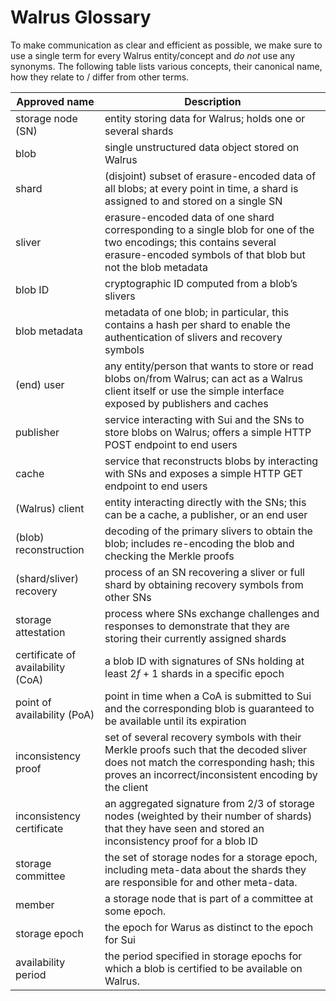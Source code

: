 # Walrus Glossary

To make communication as clear and efficient as possible, we make sure to use a single term for every Walrus entity/concept and *do not* use any synonyms. The following table lists various concepts, their canonical name, how they relate to / differ from other terms.

| Approved name | Description |
| --- | --- |
| storage node (SN) | entity storing data for Walrus; holds one or several shards |
| blob | single unstructured data object stored on Walrus |
| shard | (disjoint) subset of erasure-encoded data of all blobs; at every point in time, a shard is assigned to and stored on a single SN |
| sliver | erasure-encoded data of one shard corresponding to a single blob for one of the two encodings; this contains several erasure-encoded symbols of that blob but not the blob metadata  |
| blob ID | cryptographic ID computed from a blob’s slivers |
| blob metadata | metadata of one blob; in particular, this contains a hash per shard to enable the authentication of slivers and recovery symbols |
| (end) user | any entity/person that wants to store or read blobs on/from Walrus; can act as a Walrus client itself or use the simple interface exposed by publishers and caches |
| publisher | service interacting with Sui and the SNs to store blobs on Walrus; offers a simple HTTP POST endpoint to end users |
| cache | service that reconstructs blobs by interacting with SNs and exposes a simple HTTP GET endpoint to end users |
| (Walrus) client | entity interacting directly with the SNs; this can be a cache, a publisher, or an end user |
| (blob) reconstruction | decoding of the primary slivers to obtain the blob; includes re-encoding the blob and checking the Merkle proofs |
| (shard/sliver) recovery | process of an SN recovering a sliver or full shard by obtaining recovery symbols from other SNs |
| storage attestation | process where SNs exchange challenges and responses to demonstrate that they are storing their currently assigned shards |
| certificate of availability (CoA) | a blob ID with signatures of SNs holding at least $2f+1$ shards in a specific epoch |
| point of availability (PoA) | point in time when a CoA is submitted to Sui and the corresponding blob is guaranteed to be available until its expiration |
| inconsistency proof | set of several recovery symbols with their Merkle proofs such that the decoded sliver does not match the corresponding hash; this proves an incorrect/inconsistent encoding by the client |
| inconsistency certificate | an aggregated signature from 2/3 of storage nodes (weighted by their number of shards) that they have seen and stored an inconsistency proof for a blob ID |
| storage committee | the set of storage nodes for a storage epoch, including meta-data about the shards they are responsible for and other meta-data. |  |
| member | a storage node that is part of a committee at some epoch. |
| storage epoch | the epoch for Warus as distinct to the epoch for Sui |
| availability period | the period specified in storage epochs for which a blob is certified to be available on Walrus. |
